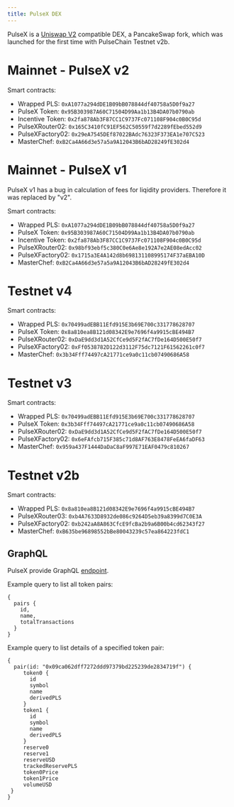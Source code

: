 ```yaml
---
title: PulseX DEX
---
```


PulseX is a [Uniswap V2](https://docs.uniswap.org/protocol/V2/introduction) compatible DEX, a PancakeSwap fork, which was launched for the first time with PulseChain Testnet v2b.

# Mainnet - PulseX v2

Smart contracts:
- Wrapped PLS: `0xA1077a294dDE1B09bB078844df40758a5D0f9a27`
- PulseX Token: `0x95B303987A60C71504D99Aa1b13B4DA07b0790ab`
- Incentive Token: `0x2fa878Ab3F87CC1C9737Fc071108F904c0B0C95d`
- PulseXRouter02: `0x165C3410fC91EF562C50559f7d2289fEbed552d9`
- PulseXFactory02: `0x29eA7545DEf87022BAdc76323F373EA1e707C523`
- MasterChef: `0xB2Ca4A66d3e57a5a9A12043B6bAD28249fE302d4`

# Mainnet - PulseX v1

PulseX v1 has a bug in calculation of fees for liqidity providers. Therefore it was replaced by "v2".

Smart contracts:
- Wrapped PLS: `0xA1077a294dDE1B09bB078844df40758a5D0f9a27`
- PulseX Token: `0x95B303987A60C71504D99Aa1b13B4DA07b0790ab`
- Incentive Token: `0x2fa878Ab3F87CC1C9737Fc071108F904c0B0C95d`
- PulseXRouter02: `0x98bf93ebf5c380C0e6Ae8e192A7e2AE08edAcc02`
- PulseXFactory02: `0x1715a3E4A142d8b698131108995174F37aEBA10D`
- MasterChef: `0xB2Ca4A66d3e57a5a9A12043B6bAD28249fE302d4`

# Testnet v4

Smart contracts:
- Wrapped PLS: `0x70499adEBB11Efd915E3b69E700c331778628707`
- PulseX Token: `0x8a810ea8B121d08342E9e7696f4a9915cBE494B7`
- PulseXRouter02: `0xDaE9dd3d1A52CfCe9d5F2fAC7fDe164D500E50f7`
- PulseXFactory02: `0xFf0538782D122d3112F75dc7121F61562261c0f7`
- MasterChef: `0x3b34Fff74497cA21771ce9a0c11cb07490686A58`

# Testnet v3

Smart contracts:
- Wrapped PLS: `0x70499adEBB11Efd915E3b69E700c331778628707`
- PulseX Token: `0x3b34Fff74497cA21771ce9a0c11cb07490686A58`
- PulseXRouter02: `0xDaE9dd3d1A52CfCe9d5F2fAC7fDe164D500E50f7`
- PulseXFactory02: `0x6eFAfcb715F385c71d8AF763E8478FeEA6faDF63`
- MasterChef: `0x959a437F1444DaDaC8aF997E71EAF0479c810267`

# Testnet v2b

Smart contracts:
- Wrapped PLS: `0x8a810ea8B121d08342E9e7696f4a9915cBE494B7`
- PulseXRouter03: `0xb4A7633D8932de086c9264D5eb39a8399d7C0E3A`
- PulseXFactory02: `0xb242aA8A863CfcE9fcBa2b9a6B00b4cd62343f27`
- MasterChef: `0xB635be96898552bBe80043239c57ea864223fdC1`

## GraphQL
PulseX provide GraphQL [endpoint](https://graph.v4.testnet.pulsechain.com/subgraphs/name/pulsechain/pulsex).

Example query to list all token pairs:
```
{
  pairs {
    id,
    name,
    totalTransactions
  }
}
```

Example query to list details of a specified token pair:
```
{
  pair(id: "0x09ca062dff7272ddd97379bd225239de2834719f") {
     token0 {
       id
       symbol
       name
       derivedPLS
     }
     token1 {
       id
       symbol
       name
       derivedPLS
     }
     reserve0
     reserve1
     reserveUSD
     trackedReservePLS
     token0Price
     token1Price
     volumeUSD
 }
}
```

